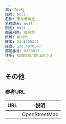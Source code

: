 ```yaml
---
ID: 7qsRj
総称: null
名称: 恵比寿神社
名称読み: null
別名: null
都道府県: 福岡県
区域: 柳川市
緯度: 33.1705341
経度: 130.4070547
郵便番号: 8320013
住所: 福岡県柳川市上町５３
---
```


## その他

### 参考URL

| URL | 説明          |
| --- | ------------- |
|     | OpenStreetMap |
